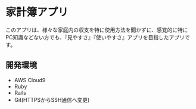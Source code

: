 # 家計簿アプリ

このアプリは、様々な家庭内の収支を特に使用方法を聞かずに、感覚的に特にPC知識などない方でも、『見やすさ』『使いやすさ』アプリを目指したアプリです。

## 開発環境

* AWS Cloud9
* Ruby
* Rails
* Git(HTTPSからSSH通信へ変更)